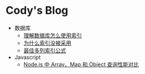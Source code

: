 # Cody's Blog

- 数据库
  - [理解数据库怎么使用索引](./数据库/01-理解数据库怎么使用索引.md)
  - [为什么索引没被采用](./数据库/02-为什么索引没被采用.md)
  - [最佳多列索引公式](./数据库/03-最佳多列索引公式.md)
- Javascript
  - [Node.js 中 Array、Map 和 Object 查询性能对比](./javascript/01-Node.js%20中%20Array、Map%20和%20Object%20查询性能对比.md)
